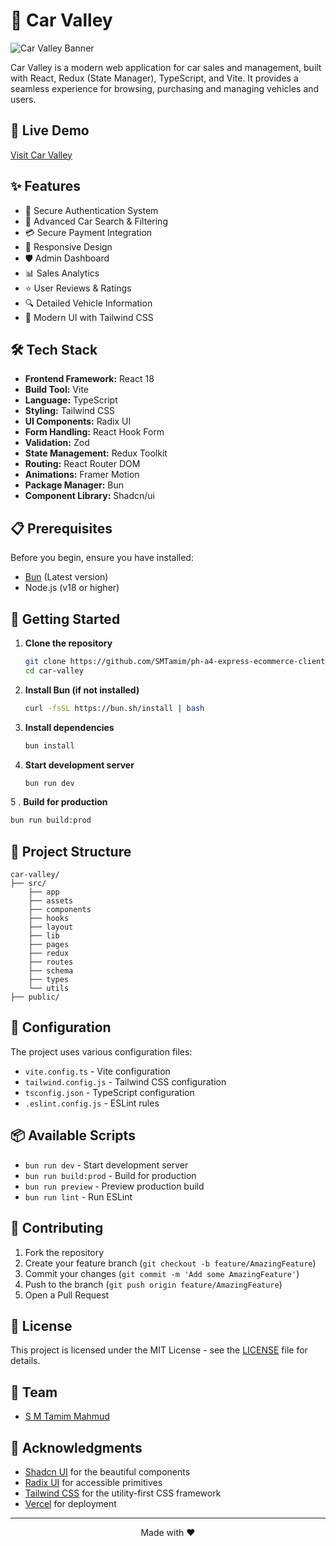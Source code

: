 # 🚗 Car Valley

![Car Valley Banner](https://carstore-frontend.vercel.app/assets/car_valley_logo_cropped-D6VjFXdR.png)

Car Valley is a modern web application for car sales and management, built with React, Redux (State Manager), TypeScript, and Vite. It provides a seamless experience for browsing, purchasing and managing vehicles and users.

## 🌟 Live Demo

[Visit Car Valley](https://carstore-frontend.vercel.app/)

## ✨ Features

- 🔐 Secure Authentication System
- 🚙 Advanced Car Search & Filtering
- 💳 Secure Payment Integration
- 📱 Responsive Design
- 🛡️ Admin Dashboard
- 📊 Sales Analytics
- ⭐ User Reviews & Ratings
- 🔍 Detailed Vehicle Information
- 🎨 Modern UI with Tailwind CSS

## 🛠️ Tech Stack

- **Frontend Framework:** React 18
- **Build Tool:** Vite
- **Language:** TypeScript
- **Styling:** Tailwind CSS
- **UI Components:** Radix UI
- **Form Handling:** React Hook Form
- **Validation:** Zod
- **State Management:** Redux Toolkit
- **Routing:** React Router DOM
- **Animations:** Framer Motion
- **Package Manager:** Bun
- **Component Library:** Shadcn/ui

## 📋 Prerequisites

Before you begin, ensure you have installed:

- [Bun](https://bun.sh/) (Latest version)
- Node.js (v18 or higher)

## 🚀 Getting Started

1. **Clone the repository**

   ```bash
   git clone https://github.com/SMTamim/ph-a4-express-ecommerce-client car_valley
   cd car-valley
   ```

2. **Install Bun (if not installed)**

   ```bash
   curl -fsSL https://bun.sh/install | bash
   ```

3. **Install dependencies**

   ```bash
   bun install
   ```

4. **Start development server**

   ```bash
   bun run dev
   ```

5 . **Build for production**

```bash
bun run build:prod
```

## 📂 Project Structure

```
car-valley/
├── src/
    ├── app
    ├── assets
    ├── components
    ├── hooks
    ├── layout
    ├── lib
    ├── pages
    ├── redux
    ├── routes
    ├── schema
    ├── types
    └── utils
├── public/
```

## 🔧 Configuration

The project uses various configuration files:

- `vite.config.ts` - Vite configuration
- `tailwind.config.js` - Tailwind CSS configuration
- `tsconfig.json` - TypeScript configuration
- `.eslint.config.js` - ESLint rules

## 📦 Available Scripts

- `bun run dev` - Start development server
- `bun run build:prod` - Build for production
- `bun run preview` - Preview production build
- `bun run lint` - Run ESLint

## 🤝 Contributing

1. Fork the repository
2. Create your feature branch (`git checkout -b feature/AmazingFeature`)
3. Commit your changes (`git commit -m 'Add some AmazingFeature'`)
4. Push to the branch (`git push origin feature/AmazingFeature`)
5. Open a Pull Request

## 📜 License

This project is licensed under the MIT License - see the [LICENSE](LICENSE) file for details.

## 👥 Team

- [S M Tamim Mahmud](https://smtamim.dev)

## 🙏 Acknowledgments

- [Shadcn UI](https://ui.shadcn.com/) for the beautiful components
- [Radix UI](https://www.radix-ui.com/) for accessible primitives
- [Tailwind CSS](https://tailwindcss.com/) for the utility-first CSS framework
- [Vercel](https://vercel.com/) for deployment

---

<p align="center">Made with ❤️</p>
